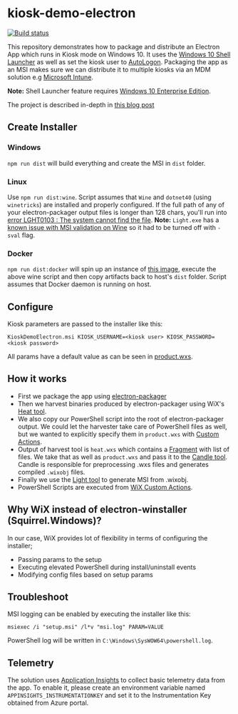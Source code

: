 # kiosk-demo-electron
[![Build status](https://ci.appveyor.com/api/projects/status/um6ul6dbwjrw913m/branch/master?svg=true)](https://ci.appveyor.com/project/syedhassaanahmed/kiosk-demo-electron/branch/master)

This repository demonstrates how to package and distribute an Electron App which runs in Kiosk mode on Windows 10. It uses the [Windows 10 Shell Launcher](https://docs.microsoft.com/en-us/windows-hardware/customize/enterprise/shell-launcher) as well as set the kiosk user to [AutoLogon](https://docs.microsoft.com/en-us/windows-hardware/customize/desktop/unattend/microsoft-windows-shell-setup-autologon). Packaging the app as an MSI makes sure we can distribute it to multiple kiosks via an MDM solution e.g [Microsoft Intune](https://docs.microsoft.com/en-us/intune/apps-add).

**Note:** Shell Launcher feature requires [Windows 10 Enterprise Edition](https://stackoverflow.com/questions/41504006/enabling-windows-10-kiosk-mode-using-embedded-shell-launcher).

The project is described in-depth in [this blog post](https://www.microsoft.com/developerblog/2018/04/17/packaging-electron-app-managed-distribution-across-devices/)

## Create Installer
### Windows
`npm run dist` will build everything and create the MSI in `dist` folder.

### Linux
Use `npm run dist:wine`. Script assumes that `Wine` and `dotnet40` (using `winetricks`) are installed and properly configured. If the full path of any of your electron-packager output files is longer than 128 chars, you'll run into [error LGHT0103 : The system cannot find the file](https://github.com/wixtoolset/issues/issues/5314#issuecomment-329188877). **Note:** `Light.exe` has a [known issue with MSI validation on Wine](https://appdb.winehq.org/objectManager.php?sClass=version&iId=16248&iTestingId=39182) so it had to be turned off with `-sval` flag.

### Docker
`npm run dist:docker` will spin up an instance of [this image](https://hub.docker.com/r/syedhassaanahmed/wix-node/), execute the above wine script and then copy artifacts back to host's `dist` folder. Script assumes that Docker daemon is running on host.

## Configure
Kiosk parameters are passed to the installer like this: 
```
KioskDemoElectron.msi KIOSK_USERNAME=<kiosk user> KIOSK_PASSWORD=<kiosk password>
```
All params have a default value as can be seen in [product.wxs](https://github.com/syedhassaanahmed/kiosk-demo-electron/blob/master/tools/product.wxs).

## How it works
- First we package the app using [electron-packager](https://github.com/electron-userland/electron-packager)
- Then we harvest binaries produced by electron-packager using WiX's [Heat tool](http://wixtoolset.org/documentation/manual/v3/overview/heat.html).
- We also copy our PowerShell script into the root of electron-packager output. We could let the harvester take care of PowerShell files as well, but we wanted to explicitly specify them in `product.wxs` with [Custom Actions](http://wixtoolset.org/documentation/manual/v3/wixdev/extensions/authoring_custom_actions.html).
- Output of harvest tool is `heat.wxs` which contains a [Fragment](https://www.firegiant.com/wix/tutorial/upgrades-and-modularization/fragments/) with list of files. We take that as well as `product.wxs` and pass it to the [Candle tool](http://wixtoolset.org/documentation/manual/v3/overview/candle.html). Candle is responsible for preprocessing .wxs files and generates compiled `.wixobj` files.
- Finally we use the [Light tool](http://wixtoolset.org/documentation/manual/v3/overview/light.html) to generate MSI from .wixobj.
- PowerShell Scripts are executed from [WiX Custom Actions](https://damienbod.com/2013/09/01/wix-installer-with-powershell-scripts/).

## Why WiX instead of electron-winstaller (Squirrel.Windows)?
In our case, WiX provides lot of flexibility in terms of configuring the installer;
- Passing params to the setup
- Executing elevated PowerShell during install/uninstall events
- Modifying config files based on setup params

## Troubleshoot
MSI logging can be enabled by executing the installer like this:
```
msiexec /i "setup.msi" /l*v "msi.log" PARAM=VALUE
```
PowerShell log will be written in `C:\Windows\SysWOW64\powershell.log`.

## Telemetry
The solution uses [Application Insights](https://docs.microsoft.com/en-us/azure/application-insights/app-insights-nodejs) to collect basic telemetry data from the app. To enable it, please create an environment variable named `APPINSIGHTS_INSTRUMENTATIONKEY` and set it to the Instrumentation Key obtained from Azure portal.
